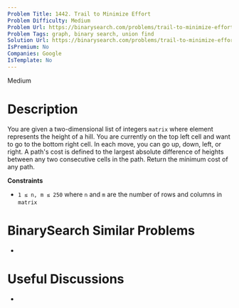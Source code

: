 ```yaml
---
Problem Title: 1442. Trail to Minimize Effort
Problem Difficulty: Medium
Problem Url: https://binarysearch.com/problems/trail-to-minimize-effort/
Problem Tags: graph, binary search, union find
Solution Url: https://binarysearch.com/problems/trail-to-minimize-effort/solutions/
IsPremium: No
Companies: Google
IsTemplate: No
---
```


<span style="color: ;">Medium</span>

# Description

You are given a two-dimensional list of integers `matrix` where element represents the height of a hill. You are currently on the top left cell and want to go to the bottom right cell. In each move, you can go up, down, left, or right. A path's cost is defined to the largest absolute difference of heights between any two consecutive cells in the path. Return the minimum cost of any path.

**Constraints**
- `1 ≤ n, m ≤ 250` where `n` and `m` are the number of rows and columns in `matrix`

# BinarySearch Similar Problems

- []()

# Useful Discussions

- []()
